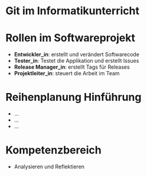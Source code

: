 # Git im Informatikunterricht


# Rollen im Softwareprojekt
- **Entwickler_in**: erstellt und verändert Softwarecode
- **Tester_in**: Testet die Applikation und erstellt Issues
- **Release Manager_in**: erstellt Tags für Releases
- **Projektleiter_in**: steuert die Arbeit im Team


# Reihenplanung Hinführung
- ...
- ...
- ...

# Kompetenzbereich
- Analysieren und Reflektieren

